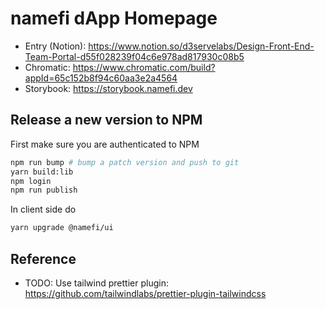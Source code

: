 # namefi dApp Homepage
- Entry (Notion): https://www.notion.so/d3servelabs/Design-Front-End-Team-Portal-d55f028239f04c6e978ad817930c08b5
- Chromatic: https://www.chromatic.com/build?appId=65c152b8f94c60aa3e2a4564
- Storybook: https://storybook.namefi.dev

## Release a new version to NPM

First make sure you are authenticated to NPM

```sh
npm run bump # bump a patch version and push to git
yarn build:lib
npm login
npm run publish
```

In client side do

```sh
yarn upgrade @namefi/ui
```

## Reference
- TODO: Use tailwind prettier plugin: https://github.com/tailwindlabs/prettier-plugin-tailwindcss
